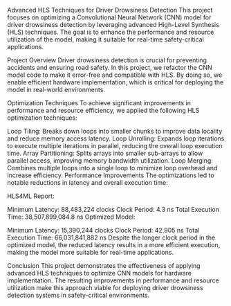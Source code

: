 Advanced HLS Techniques for Driver Drowsiness Detection
This project focuses on optimizing a Convolutional Neural Network (CNN) model for driver drowsiness detection by leveraging advanced High-Level Synthesis (HLS) techniques. The goal is to enhance the performance and resource utilization of the model, making it suitable for real-time safety-critical applications.

Project Overview
Driver drowsiness detection is crucial for preventing accidents and ensuring road safety. In this project, we refactor the CNN model code to make it error-free and compatible with HLS. By doing so, we enable efficient hardware implementation, which is critical for deploying the model in real-world environments.

Optimization Techniques
To achieve significant improvements in performance and resource efficiency, we applied the following HLS optimization techniques:

Loop Tiling: Breaks down loops into smaller chunks to improve data locality and reduce memory access latency.
Loop Unrolling: Expands loop iterations to execute multiple iterations in parallel, reducing the overall loop execution time.
Array Partitioning: Splits arrays into smaller sub-arrays to allow parallel access, improving memory bandwidth utilization.
Loop Merging: Combines multiple loops into a single loop to minimize loop overhead and increase efficiency.
Performance Improvements
The optimizations led to notable reductions in latency and overall execution time:

HLS4ML Report:

Minimum Latency: 88,483,224 clocks
Clock Period: 4.3 ns
Total Execution Time: 38,507,899,084.8 ns
Optimized Model:

Minimum Latency: 15,390,244 clocks
Clock Period: 42.905 ns
Total Execution Time: 66,031,841,882 ns
Despite the longer clock period in the optimized model, the reduced latency results in a more efficient execution, making the model more suitable for real-time applications.

Conclusion
This project demonstrates the effectiveness of applying advanced HLS techniques to optimize CNN models for hardware implementation. The resulting improvements in performance and resource utilization make this approach viable for deploying driver drowsiness detection systems in safety-critical environments.
